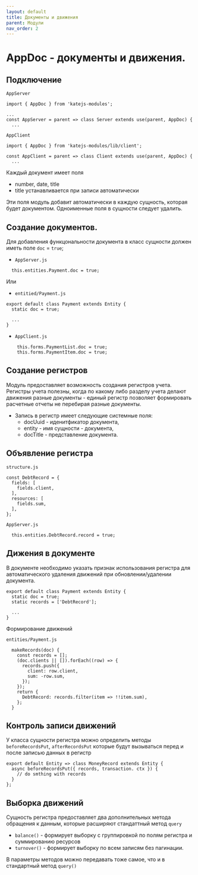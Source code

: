 ```yaml
---
layout: default
title: Документы и движения
parent: Модули
nav_order: 2
---
```


# AppDoc - документы и движения.

## Подключение
`AppServer`
````
import { AppDoc } from 'katejs-modules';

...
const AppServer = parent => class Server extends use(parent, AppDoc) {
  ...
````
`AppClient`
````
import { AppDoc } from 'katejs-modules/lib/client';

const AppClient = parent => class Client extends use(parent, AppDoc) {
  ...
````

Каждый документ имеет поля
  - number, date, title
  - title устанавливается при записи автоматически

Эти поля модуль добавит автоматически в каждую сущность, которая будет документом.
Одноименные поля в сущности следует удалить.

## Создание документов.

Для добавления функцональности документа в класс сущности должен иметь поле `doc` = `true`;

- `AppServer.js`
````
  this.entities.Payment.doc = true;
````
Или
- `entitied/Payment.js`
````
export default class Payment extends Entity {
  static doc = true;

  ...
}
````
- `AppClient.js`
````
    this.forms.PaymentList.doc = true;
    this.forms.PaymentItem.doc = true;
````

## Создание регистров

Модуль предоставляет возможность создания регистров учета. Регистры учета полезны, когда по какому либо разделу учета делают движения разные документы - единый регистр позволяет формировать расчетные отчеты не перебирая разные документы.

- Запись в регистр имеет следующие системные поля:
  - docUuid - иденитфикатор документа,
  - entity - имя сущности - документа, 
  - docTitle - представление документа.

## Объявление регистра 

`structure.js`
````
const DebtRecord = {
  fields: [
    fields.client,
  ],
  resources: [
    fields.sum,
  ],
};
````
`AppServer.js`
````
  this.entities.DebtRecord.record = true;
````

## Дижения в документе

В документе необходимо указать признак использования регистра для автоматического удаления движений
при обновлении/удалении документа.
````
export default class Payment extends Entity {
  static doc = true;
  static records = ['DebtRecord'];

  ...
}
````
Формирование движений

`entities/Payment.js`
````
  makeRecords(doc) {
    const records = [];
    (doc.clients || []).forEach((row) => {
      records.push({
        client: row.client,
        sum: -row.sum,
      });
    });
    return {
      DebtRecord: records.filter(item => !!item.sum),
    };
  }

````
## Контроль записи движений
У класса сущности регистра можно определить методы `beforeRecordsPut`,
`afterRecordsPut` 
которые будут вызываться перед и после записью данных в регистр
````
export default Entity => class MoneyRecord extends Entity {
  async beforeRecordsPut({ records, transaction. ctx }) {
    // do smthing with records
  }
};

````
## Выборка движений
Сущность регистра предоставляет два дополнительных метода обращения к данным, которые расширяют
стандаттный метод `query`
- `balance()` - формирует выборку с группировкой по полям регистра и суммированию ресурсов
- `turnover()` - формирует выборку по всем записям без пагинации.

В параметры методов можно передавать тоже самое, что и в стандартный метод `query()`
